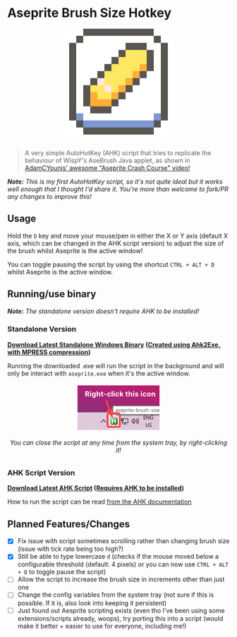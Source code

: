 # Aseprite Brush Size Hotkey

<p align="center">
    <img src="icon.png">
</p>

> A very simple AutoHotKey (AHK) script that tries to replicate the behaviour of WispY's AseBrush Java applet, as shown in  [AdamCYounis' awesome "Aseprite Crash Course" video!](https://youtu.be/59Y6OTzNrhk)

***Note:** This is my first AutoHotKey script, so it's not quite ideal but it works well enough that I thought I'd share it. You're more than welcome to fork/PR any changes to improve this!*

## Usage

Hold the `D` key and move your mouse/pen in either the X or Y axis (default X axis, which can be changed in the AHK script version) to adjust the size of the brush whilst Aseprite is the active window!

You can toggle pausing the script by using the shortcut `CTRL + ALT + D` whilst Aseprite is the active window.

## Running/use binary

***Note:** The standalone version doesn't require AHK to be installed!*

### Standalone Version

**[Download Latest Standalone Windows Binary](https://github.com/arcticnoah/aseprite-brush-size-hotkey/releases/latest) ([Created using Ahk2Exe, with MPRESS compression](https://github.com/AutoHotkey/Ahk2Exe))**

Running the downloaded .exe will run the script in the background and will only be interact with `aseprite.exe` when it's the active window.

<h6 align="center">
    <img src="system-tray.png">
    <br>
    <br>
    You can close the script at any time from the system tray, by right-clicking it!
</h6>

### AHK Script Version

**[Download Latest AHK Script](https://github.com/arcticnoah/aseprite-brush-size-hotkey/blob/main/aseprite-brush-size-hotkey.ahk) ([Requires AHK to be installed](https://www.autohotkey.com/))**

How to run the script can be read [from the AHK documentation](https://www.autohotkey.com/docs/Program.htm#run)

## Planned Features/Changes

- [x] Fix issue with script sometimes scrolling rather than changing brush size (issue with tick rate being too high?)
- [x] Still be able to type lowercase `d` (checks if the mouse moved below a configurable threshold (default: 4 pixels) or you can now use `CTRL + ALT + D` to toggle pause the script)
- [ ] Allow the script to increase the brush size in increments other than just one
- [ ] Change the config variables from the system tray (not sure if this is possible. If it is, also look into keeping it persistent)
- [ ] Just found out Aesprite scripting exists (even tho I've been using some extensions/scripts already, woops), try porting this into a script (would make it better + easier to use for everyone, including me!)
